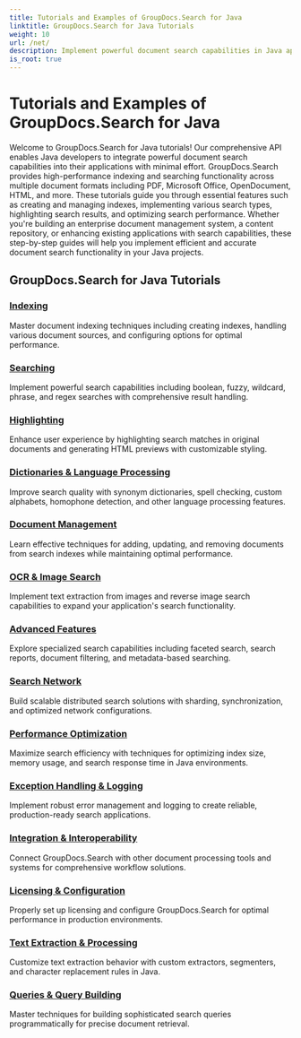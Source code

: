 ```yaml
---
title: Tutorials and Examples of GroupDocs.Search for Java 
linktitle: GroupDocs.Search for Java Tutorials
weight: 10
url: /net/
description: Implement powerful document search capabilities in Java applications with GroupDocs.Search. Learn indexing, searching, highlighting, and advanced information retrieval techniques.
is_root: true
---
```

# Tutorials and Examples of GroupDocs.Search for Java
Welcome to GroupDocs.Search for Java tutorials! Our comprehensive API enables Java developers to integrate powerful document search capabilities into their applications with minimal effort. GroupDocs.Search provides high-performance indexing and searching functionality across multiple document formats including PDF, Microsoft Office, OpenDocument, HTML, and more. These tutorials guide you through essential features such as creating and managing indexes, implementing various search types, highlighting search results, and optimizing search performance. Whether you're building an enterprise document management system, a content repository, or enhancing existing applications with search capabilities, these step-by-step guides will help you implement efficient and accurate document search functionality in your Java projects.

## GroupDocs.Search for Java Tutorials

### [Indexing](./indexing/)
Master document indexing techniques including creating indexes, handling various document sources, and configuring options for optimal performance.

### [Searching](./searching/)
Implement powerful search capabilities including boolean, fuzzy, wildcard, phrase, and regex searches with comprehensive result handling.

### [Highlighting](./highlighting/)
Enhance user experience by highlighting search matches in original documents and generating HTML previews with customizable styling.

### [Dictionaries & Language Processing](./dictionaries-language-processing/)
Improve search quality with synonym dictionaries, spell checking, custom alphabets, homophone detection, and other language processing features.

### [Document Management](./document-management/)
Learn effective techniques for adding, updating, and removing documents from search indexes while maintaining optimal performance.

### [OCR & Image Search](./ocr-image-search/)
Implement text extraction from images and reverse image search capabilities to expand your application's search functionality.

### [Advanced Features](./advanced-features/)
Explore specialized search capabilities including faceted search, search reports, document filtering, and metadata-based searching.

### [Search Network](./search-network/)
Build scalable distributed search solutions with sharding, synchronization, and optimized network configurations.

### [Performance Optimization](./performance-optimization/)
Maximize search efficiency with techniques for optimizing index size, memory usage, and search response time in Java environments.

### [Exception Handling & Logging](./exception-handling-logging/)
Implement robust error management and logging to create reliable, production-ready search applications.

### [Integration & Interoperability](./integration-interoperability/)
Connect GroupDocs.Search with other document processing tools and systems for comprehensive workflow solutions.

### [Licensing & Configuration](./licensing-configuration/)
Properly set up licensing and configure GroupDocs.Search for optimal performance in production environments.

### [Text Extraction & Processing](./text-extraction-processing/)
Customize text extraction behavior with custom extractors, segmenters, and character replacement rules in Java.

### [Queries & Query Building](./queries-query-building/)
Master techniques for building sophisticated search queries programmatically for precise document retrieval.